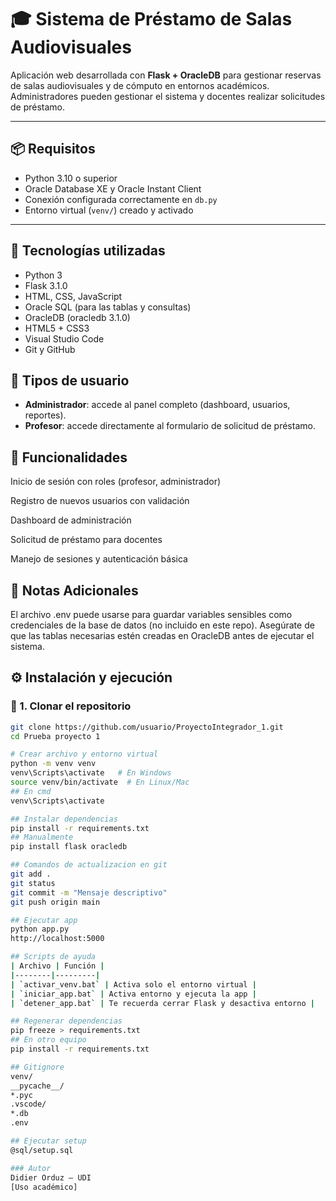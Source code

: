 ﻿# 🎓 Sistema de Préstamo de Salas Audiovisuales

Aplicación web desarrollada con **Flask + OracleDB** para gestionar reservas de salas audiovisuales y de cómputo en entornos académicos. Administradores pueden gestionar el sistema y docentes realizar solicitudes de préstamo.

---

## 📦 Requisitos

- Python 3.10 o superior
- Oracle Database XE y Oracle Instant Client
- Conexión configurada correctamente en `db.py`
- Entorno virtual (`venv/`) creado y activado

---

## 🔧 Tecnologías utilizadas

- Python 3
- Flask 3.1.0
- HTML, CSS, JavaScript
- Oracle SQL (para las tablas y consultas)
- OracleDB (oracledb 3.1.0)
- HTML5 + CSS3
- Visual Studio Code
- Git y GitHub

## 👥 Tipos de usuario

- **Administrador**: accede al panel completo (dashboard, usuarios, reportes).
- **Profesor**: accede directamente al formulario de solicitud de préstamo.

## 🧪 Funcionalidades
Inicio de sesión con roles (profesor, administrador)

Registro de nuevos usuarios con validación

Dashboard de administración

Solicitud de préstamo para docentes

Manejo de sesiones y autenticación básica

## 📌 Notas Adicionales
El archivo .env puede usarse para guardar variables sensibles como credenciales de la base de datos (no incluido en este repo).
Asegúrate de que las tablas necesarias estén creadas en OracleDB antes de ejecutar el sistema.

## ⚙️ Instalación y ejecución

### 🔹 1. Clonar el repositorio

```bash
git clone https://github.com/usuario/ProyectoIntegrador_1.git
cd Prueba proyecto 1

# Crear archivo y entorno virtual
python -m venv venv
venv\Scripts\activate   # En Windows
source venv/bin/activate  # En Linux/Mac
## En cmd
venv\Scripts\activate

## Instalar dependencias
pip install -r requirements.txt
## Manualmente
pip install flask oracledb

## Comandos de actualizacion en git
git add .
git status
git commit -m "Mensaje descriptivo"
git push origin main

## Ejecutar app
python app.py
http://localhost:5000

## Scripts de ayuda
| Archivo | Función |
|--------|---------|
| `activar_venv.bat` | Activa solo el entorno virtual |
| `iniciar_app.bat` | Activa entorno y ejecuta la app |
| `detener_app.bat` | Te recuerda cerrar Flask y desactiva entorno |

## Regenerar dependencias
pip freeze > requirements.txt
## En otro equipo
pip install -r requirements.txt

## Gitignore
venv/
__pycache__/
*.pyc
.vscode/
*.db
.env

## Ejecutar setup
@sql/setup.sql

### Autor
Didier Orduz – UDI
[Uso académico]
